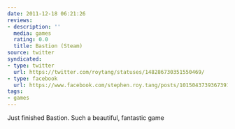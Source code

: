 ```yaml
---
date: 2011-12-18 06:21:26
reviews:
- description: ''
  media: games
  rating: 0.0
  title: Bastion (Steam)
source: twitter
syndicated:
- type: twitter
  url: https://twitter.com/roytang/statuses/148286730351550469/
- type: facebook
  url: https://www.facebook.com/stephen.roy.tang/posts/10150437393673912
tags:
- games
---
```


Just finished Bastion. Such a beautiful, fantastic game